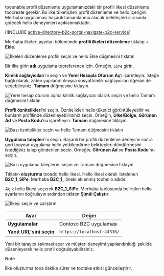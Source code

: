 tooenable profil düzenleme uygulamanızdaki bir profili ilkesi düzenleme toocreate gerekir. Bu ilke tüketicileri profil düzenleme ve hello içeriğini Merhaba uygulaması başarılı tamamlanma alacak belirteçleri sırasında gidecek hello deneyimleri açıklanmaktadır.

[!INCLUDE [active-directory-b2c-portal-navigate-b2c-service](active-directory-b2c-portal-navigate-b2c-service.md)]

Merhaba ilkeleri ayarları bölümünde **profili ilkeleri düzenleme** tıklatıp **+ Ekle**.

![İlkeleri düzenleme profili seçin ve hello Ekle düğmesini tıklatın](media/active-directory-b2c-create-profile-editing-policy/add-b2c-editing-policy.png)

Bir ilke girin **adı** uygulama tooreference için. Örneğin, `SiPe` girin.

**Kimlik sağlayıcıları**’nı seçin ve **Yerel Hesapla Oturum Aç**’ı işaretleyin. İsteğe bağlı olarak, zaten yapılandırılmışsa sosyal kimlik sağlayıcıları öğesini de seçebilirsiniz. **Tamam** düğmesine tıklayın.

![Yerel hesap oturum açma kimlik sağlayıcısı olarak seçin ve hello Tamam düğmesini tıklatın](media/active-directory-b2c-create-profile-editing-policy/add-b2c-editing-identity-providers.png)

**Profil öznitelikleri**’ni seçin. Öznitelikleri hello tüketici görüntüleyebilir ve bunların profilinde düzenleyebilirsiniz seçin. Örneğin, **Ülke/Bölge**, **Görünen Ad** ve **Posta Kodu**’nu işaretleyin. **Tamam** düğmesine tıklayın.

![Bazı öznitelikler seçin ve hello Tamam düğmesini tıklatın](media/active-directory-b2c-create-profile-editing-policy/add-b2c-editing-attributes.png)

**Uygulama talepleri**’ni seçin. Başarılı bir profili düzenleme deneyimi sonra geri tooyour uygulama hello yetkilendirme belirteçleri döndürmesini istediğiniz talep gönderilen seçin. Örneğin, **Görünen Ad** ve **Posta Kodu**’nu seçin.

![Bazı uygulama taleplerini seçin ve Tamam düğmesine tıklayın.](media/active-directory-b2c-create-profile-editing-policy/add-b2c-editing-application-claims.png)

Tıklatın **oluşturma** tooadd hello ilkesi. Hello ilkesi olarak listelenen **B2C_1_SiPe**. Merhaba **B2C_1_** öneki eklenmiş toohello adıdır.

Açık hello İlkesi seçerek **B2C_1_SiPe**. Merhaba tablosunda belirtilen hello ayarlarını doğrulayın ardından tıklatın **Şimdi Çalıştır**.

![İlkeyi seçin ve çalıştırın.](media/active-directory-b2c-create-profile-editing-policy/run-b2c-editing-policy.png)

| Ayar      | Değer  |
| ------------ | ------ |
| **Uygulamalar** | Contoso B2C uygulaması |
| **Yanıt URL'sini seçin** | `https://localhost:44316/` |

Yeni bir tarayıcı sekmesi açar ve müşteri deneyimi yapılandırıldığı şekilde düzenleyerek hello profil doğrulayabilirsiniz.

> [!NOTE]
> İlke oluşturma tooa dakika sürer ve tootake etkisi güncelleştirir.
>